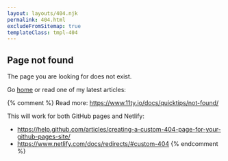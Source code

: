 ```yaml
---
layout: layouts/404.njk
permalink: 404.html
excludeFromSitemap: true
templateClass: tmpl-404
---
```

## Page not found

The page you are looking for does not exist.

Go <a href="{{ '/' | url }}">home</a> or read one of my latest articles:

{% comment %}
Read more: https://www.11ty.io/docs/quicktips/not-found/

This will work for both GitHub pages and Netlify:

* https://help.github.com/articles/creating-a-custom-404-page-for-your-github-pages-site/
* https://www.netlify.com/docs/redirects/#custom-404
{% endcomment %}
